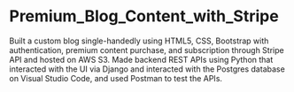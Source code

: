 # Premium_Blog_Content_with_Stripe

Built a custom blog single-handedly using HTML5, CSS, Bootstrap with authentication, premium content purchase, and subscription through Stripe API and hosted on AWS S3.
Made backend REST APIs using Python that interacted with the UI via Django and interacted with the Postgres database on Visual Studio Code, and used Postman to test the APIs.
